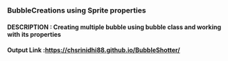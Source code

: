 ### BubbleCreations using Sprite properties
#### DESCRIPTION : Creating multiple bubble using bubble class and working with its properties


#### Output Link :https://chsrinidhi88.github.io/BubbleShotter/
